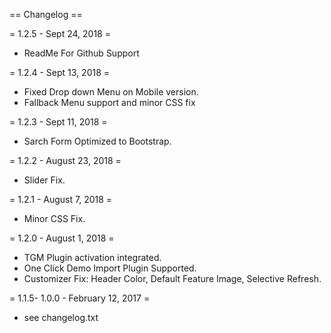== Changelog ==

= 1.2.5 - Sept 24, 2018 =
* ReadMe For Github Support

= 1.2.4 - Sept 13, 2018 =
* Fixed Drop down Menu on Mobile version.
* Fallback Menu support and minor CSS fix

= 1.2.3 - Sept 11, 2018 =
* Sarch Form Optimized to Bootstrap.

= 1.2.2 - August 23, 2018 =
* Slider Fix.

= 1.2.1 - August 7, 2018 =
* Minor CSS Fix.

= 1.2.0 - August 1, 2018 =
* TGM  Plugin activation integrated.
* One Click Demo Import Plugin Supported.
* Customizer Fix: Header Color, Default Feature Image, Selective Refresh.

= 1.1.5- 1.0.0 - February 12, 2017 =
* see changelog.txt